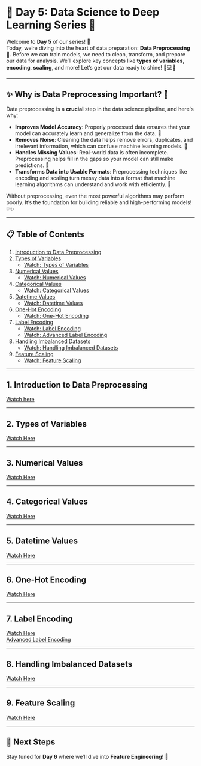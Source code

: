 # 🌟 Day 5: Data Science to Deep Learning Series 🌟

Welcome to **Day 5** of our series! 🎉  
Today, we’re diving into the heart of data preparation: **Data Preprocessing** 🧹. Before we can train models, we need to clean, transform, and prepare our data for analysis. We’ll explore key concepts like **types of variables**, **encoding**, **scaling**, and more! Let’s get our data ready to shine! 🌟💻✨

----

## ✨ Why is Data Preprocessing Important? 🧐

Data preprocessing is a **crucial** step in the data science pipeline, and here's why:

- **Improves Model Accuracy**: Properly processed data ensures that your model can accurately learn and generalize from the data. 🧠
- **Removes Noise**: Cleaning the data helps remove errors, duplicates, and irrelevant information, which can confuse machine learning models. 🧹
- **Handles Missing Values**: Real-world data is often incomplete. Preprocessing helps fill in the gaps so your model can still make predictions. 🧩
- **Transforms Data into Usable Formats**: Preprocessing techniques like encoding and scaling turn messy data into a format that machine learning algorithms can understand and work with efficiently. 🔄
  
Without preprocessing, even the most powerful algorithms may perform poorly. It’s the foundation for building reliable and high-performing models! 💡✨

---

## 📋 Table of Contents

1. [Introduction to Data Preprocessing](#1-introduction-to-data-preprocessing)
2. [Types of Variables](#2-types-of-variables)
   - [Watch: Types of Variables](https://youtu.be/wsrt-Jwd5dY)
3. [Numerical Values](#3-numerical-values)
   - [Watch: Numerical Values](https://youtu.be/qWmEHzW3kzQ)
4. [Categorical Values](#4-categorical-values)
   - [Watch: Categorical Values](https://youtu.be/I9VFnAA2i1o)
5. [Datetime Values](#5-datetime-values)
   - [Watch: Datetime Values](https://youtu.be/FdKGR22jF_k)
6. [One-Hot Encoding](#6-one-hot-encoding)
   - [Watch: One-Hot Encoding](https://youtu.be/pW-OCP9azz4)
7. [Label Encoding](#7-label-encoding)
   - [Watch: Label Encoding](https://youtu.be/NlfLivr156Y)
   - [Watch: Advanced Label Encoding](https://youtu.be/lsAqyzln-5g)
8. [Handling Imbalanced Datasets](#8-handling-imbalanced-datasets)
   - [Watch: Handling Imbalanced Datasets](https://youtu.be/tUNAuf8JdEE)
9. [Feature Scaling](#9-feature-scaling)
   - [Watch: Feature Scaling](https://youtu.be/85je4aCdYcE)

---

## 1. Introduction to Data Preprocessing
[Watch here](https://youtu.be/tDu_KIlXaB0?si=8s5cVkmZjyebDavH)

---

## 2. Types of Variables
[Watch Here](https://youtu.be/wsrt-Jwd5dY)

---

## 3. Numerical Values
[Watch Here](https://youtu.be/qWmEHzW3kzQ)

---

## 4. Categorical Values
[Watch Here](https://youtu.be/I9VFnAA2i1o)

---

## 5. Datetime Values
[Watch Here](https://youtu.be/FdKGR22jF_k)

---

## 6. One-Hot Encoding
[Watch Here](https://youtu.be/pW-OCP9azz4)

---

## 7. Label Encoding
[Watch Here](https://youtu.be/NlfLivr156Y)  
[Advanced Label Encoding](https://youtu.be/lsAqyzln-5g)

---

## 8. Handling Imbalanced Datasets
[Watch Here](https://youtu.be/tUNAuf8JdEE)

---

## 9. Feature Scaling
[Watch Here](https://youtu.be/85je4aCdYcE)

---

## 🔗 Next Steps

Stay tuned for **Day 6** where we’ll dive into **Feature Engineering**! 🚀
